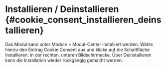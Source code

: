 # Installieren / Deinstallieren {#cookie_consent_installieren_deinstallieren}

Das Modul kann unter Module \> Modul-Center installiert werden. Wähle hierzu den Eintrag Cookie Consent aus und klicke auf die Schaltfläche Installieren, in der rechten, unteren Bildschirmecke. Über Deinstallieren kann die Installation wieder rückgängig gemacht werden.



